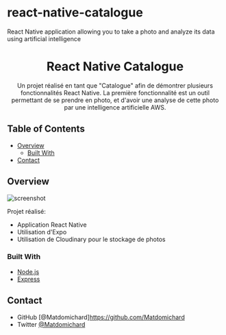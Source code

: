 # react-native-catalogue
React Native application allowing you to take a photo and analyze its data using artificial intelligence


<!-- Please update value in the {}  -->

<h1 align="center">React Native Catalogue</h1>

<div align="center">
   Un projet réalisé en tant que "Catalogue" afin de démontrer plusieurs fonctionnalités React Native. 
   La première fonctionnalité est un outil permettant de se prendre en photo, et d'avoir une analyse de cette photo par une intelligence artificielle AWS.
</div>


<!-- TABLE OF CONTENTS -->

## Table of Contents

- [Overview](#overview)
  - [Built With](#built-with)
- [Contact](#contact)

<!-- OVERVIEW -->

## Overview

![screenshot](https://res.cloudinary.com/dyx38qkbh/image/upload/v1636551094/Catalogue/background_uvpmnt.png)

Projet réalisé:

 - Application React Native
 - Utilisation d'Expo
 - Utilisation de Cloudinary pour le stockage de photos

### Built With

<!-- This section should list any major frameworks that you built your project using. Here are a few examples.-->

- [Node.js](https://nodejs.org/)
- [Express](https://expressjs.com/)



## Contact
- GitHub [@Matdomichard]https://github.com/Matdomichard
- Twitter [@Matdomichard](https://twitter.com/Matdomichard)